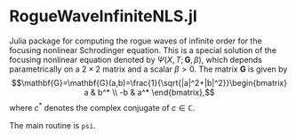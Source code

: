 # RogueWaveInfiniteNLS.jl
Julia package for computing the rogue waves of infinite order for the focusing nonlinear Schrodinger equation.
This is a special solution of the focusing nonlinear equation denoted by $\Psi(X,T;\mathbf{G},\beta)$, which depends parametrically on a $2\times 2$ matrix and a scalar $\beta>0$. The matrix $\mathbf{G}$ is given by $$\mathbf{G}=\mathbf{G}(a,b)=\frac{1}{\sqrt{|a|^2+|b|^2}}\begin{bmatrix} a & b^* \\ -b & a^* \end{bmatrix},$$ where $c^*$ denotes the complex conjugate of $c\in\mathbb{C}$.

The main routine is `psi`.
